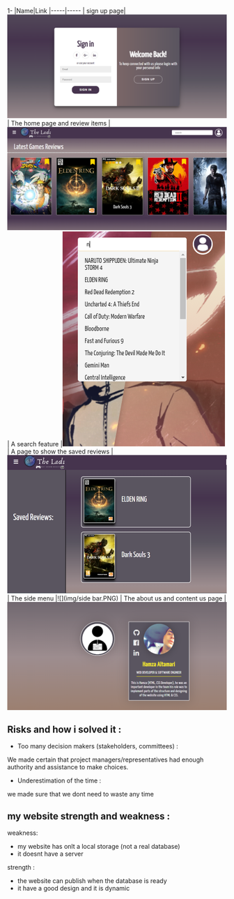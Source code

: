 1-
|Name|Link
|-----|-----
|	sign up page|![](img/signup.PNG)
|	The home page and review items |![](img/Homepage.PNG)
|	A search feature |![](img/searchbar.PNG)
|	A page to show the saved reviews |![](img/reviewpage.PNG)
|	The side menu |![](img/side bar.PNG)
|	The about us and content us page |![](img/Screenshot(2).png)

 ## Risks and how i solved it :
 + Too many decision makers (stakeholders, committees) :
 
 We made certain that project managers/representatives had enough authority and assistance to make choices. 
	
+ Underestimation of the time :

we made sure that we dont need to waste any time 
	
 
## my website strength and weakness :
weakness: 

+ my website has onlt a local storage (not a real database)
+ it doesnt have a server 

strength : 

+ the website can publish when the database is ready
+ it have a good design and it is dynamic 



